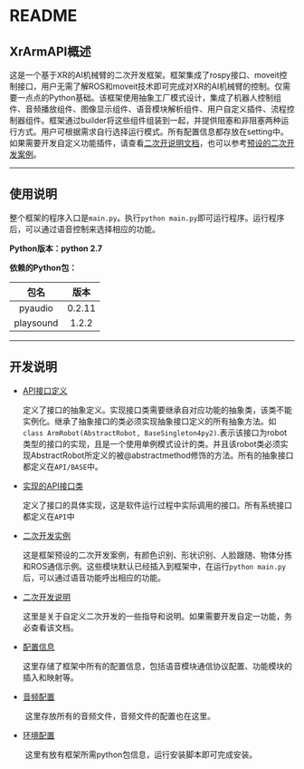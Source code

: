 # README

## XrArmAPI概述

​		这是一个基于XR的AI机械臂的二次开发框架。框架集成了rospy接口、moveit控制接口，用户无需了解ROS和moveit技术即可完成对XR的AI机械臂的控制。仅需要一点点的Python基础。该框架使用抽象工厂模式设计，集成了机器人控制组件、音频播放组件、图像显示组件、语音模块解析组件、用户自定义插件、流程控制器组件。框架通过builder将这些组件组装到一起，并提供阻塞和非阻塞两种运行方式。用户可根据需求自行选择运行模式。所有配置信息都存放在setting中。如果需要开发自定义功能插件，请查看[二次开说明文档](https://github.com/xrArmProgram/XrArmAPI/blob/main/doc/Development_guidance.md)，也可以参考[预设的二次开发案例](https://github.com/xrArmProgram/XrArmAPI/blob/main/doc/simple.md)。

-----

## 使用说明

​		整个框架的程序入口是`main.py`。执行`python main.py`即可运行程序。运行程序后，可以通过语音控制来选择相应的功能。

**Python版本：python 2.7**

**依赖的Python包：**

|   包名    |  版本  |
| :-------: | :----: |
|  pyaudio  | 0.2.11 |
| playsound | 1.2.2  |



---------

 ## 开发说明
 - [API接口定义](https://github.com/xrArmProgram/XrArmAPI/blob/main/doc/base_class.md)

    ​		  定义了接口的抽象定义。实现接口类需要继承自对应功能的抽象类，该类不能实例化。继承了抽象接口的类必须实现抽象接口定义的所有抽象方法。如`class ArmRobot(AbstractRobot, BaseSingleton4py2)`.表示该接口为robot类型的接口的实现，且是一个使用单例模式设计的类。并且该robot类必须实现AbstractRobot所定义的被@abstractmethod修饰的方法。所有的抽象接口都定义在`API/BASE`中。

- [实现的API接口类](https://github.com/xrArmProgram/XrArmAPI/blob/main/doc/API.md)

    ​		定义了接口的具体实现，这是软件运行过程中实际调用的接口。所有系统接口都定义在`API`中

 - [二次开发实例](https://github.com/xrArmProgram/XrArmAPI/blob/main/doc/simple.md)

    ​		这是框架预设的二次开发案例，有颜色识别、形状识别、人脸跟随、物体分拣和ROS通信示例。这些模块默认已经插入到框架中，在运行`python main.py`后，可以通过语音功能呼出相应的功能。

 - [二次开发说明](https://github.com/xrArmProgram/XrArmAPI/blob/main/doc/Development_guidance.md)

    ​		这里是关于自定义二次开发的一些指导和说明。如果需要开发自定一功能，务必查看该文档。

- [配置信息](https://github.com/xrArmProgram/XrArmAPI/blob/main/doc/setting.md)

  ​		这里存储了框架中所有的配置信息，包括语音模块通信协议配置、功能模块的插入和映射等。

- [音频配置](https://github.com/xrArmProgram/XrArmAPI/blob/main/doc/audio_config.md)

  ​		这里存放所有的音频文件，音频文件的配置也在这里。

- [环境配置](https://github.com/xrArmProgram/XrArmAPI/blob/main/doc/env_installer.md)

  ​		这里有放有框架所需python包信息，运行安装脚本即可完成安装。

